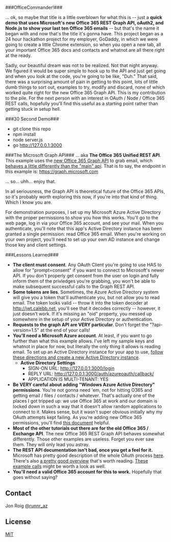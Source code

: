 ###OfficeCommander!###

... ok, so maybe that title is a little overblown for what this is -- just a **quick demo that uses Microsoft's new Office 365 REST Graph API, oAuth2, and Node.js to show your last ten Office 365 emails** -- but that's the name it began with and now that's the title it's gonna have. This project began as a 24 hour hackathon project for my employer, GoDaddy, in which we were going to create a little Chrome extension, so when you open a new tab, all your important Office 365 docs and contacts and whatnot are all there right at the ready.

Sadly, our beautiful dream was not to be realized. Not that night anyway. We figured it would be super simple to hook up to the API and just get going and when you look at the code, you're going to be like, "Duh." That said, there was a surprising amount of pain in getting to this point, lots of little dumb things to sort out, examples to try, modify and discard, none of which worked quite right for the new Office 365 Graph API. This is my contribution to the pile. For the next person with an interest in OAuth / Node / Office 365 REST calls, hopefully you'll find this useful as a starting point rather than getting stuck in setup hell.

###30 Second Demo###
* git clone this repo
* npm install
* node server.js
* go http://127.0.0.1:3000

###The Microsoft Graph API###
... aka **The Office 365 Unified REST API**. This example uses the <a href="https://msdn.microsoft.com/office/office365/HowTo/platform-development-preview-features-overview">new Office 365 Graph API</a> to grab email, which [behaves a little differently than the "main" api](https://msdn.microsoft.com/en-us/office/office365/howto/examples-of-office-365-unified-api-calls). That is to say, the endpoint in this example is: https://graph.microsoft.com

... so... uhh... enjoy that. 

In all seriousness, the Graph API is theoretical future of the Office 365 APIs, so it's probably worth exploring this now, if you're into that kind of thing. Which I know you are.

For demonstration purposes, I set up my Microsoft Azure Active Directory with the proper permissions to show you how this works. You'll go to the web page, log in via your Office 365 account, and see your mail. When you authenticate, you'll note that this app's Active Directory instance has been granted a single permission: read Office 365 email. When you're working on your own project, you'll need to set up your own AD instance and change those key and client settings.

###Lessons Learned###
* **The client must consent**. Any OAuth Client you're going to use HAS to allow for "prompt=consent" if you want to connect to Microsoft's newer API. If you don't properly get consent from the user on login and fully inform them of the privledges you're grabbing, you won't be able to make subsequent successful calls to the Graph REST API. 
* **Some tokens are lies**. Sometimes, the Azure Active Directory system will give you a token that'll authenticate you, but not allow you to read email. The token looks valid -- throw it into the token decoder at http://jwt.calebb.net, you'll see that it decodes correctly -- however, it just doesn't work. If it's missing an "oid" property, you messed up somewhere in the setup of your Active Directory or authentication.
* **Requests to the graph API are VERY particular**. Don't forget the "?api-version=1.5" at the end of your calls!
* **You'll need a Microsoft Azure account**. At least, if you want to go further than what this example allows. I've left my sample keys and whatnot in place for now, but literally the only thing it allows is reading email. To set up an Active Directory instance for your app to use, [follow these directions and create a new Active Directory instance](https://msdn.microsoft.com/en-us/office/office365/howto/add-common-consent-manually).
  * **Active Directory Settings**
    * SIGN-ON URL: http://127.0.0.1:3000/login
    * REPLY URL: http://127.0.0.1:3000/auth/azureoauth/callback/
    * APPLICATION IS MULTI-TENANT: YES
* **Be VERY careful about adding "Windows Azure Active Directory" permissions**. You're not gonna need 'em, not for hitting O365 and getting email / files / contacts / whatever. That's actually one of the places I got tripped up: we use Office 365 at work and our domain is locked down in such a way that it doesn't allow random applications to connect to it. Makes sense, but it wasn't super obvious initially why my OAuth attempts kept failing. As you're adding new Office 365 permissions, you'll find [this document](https://msdn.microsoft.com/office/office365/HowTo/application-manifest) helpful.
* **Most of the other tutorials out there are for the old Office 365 / Exchange API**. The new Office 365 REST Graph API behaves somewhat differently. Those other examples are useless. Forget you ever saw them. They will only lead you astray.
* **The REST API documentation isn't bad, once you get a feel for it.** Microsoft has pretty good description of the whole OAuth process [here](https://msdn.microsoft.com/en-us/library/azure/Dn645542.aspx). There's also [a pretty good overview](https://msdn.microsoft.com/en-us/office/office365/howto/office-365-unified-api-overview) that's worth reading. [These example calls](https://msdn.microsoft.com/en-us/office/office365/howto/examples-of-office-365-unified-api-calls) might be worth a look as well.
* **You'll need a valid Office 365 account for this to work.** Hopefully that goes without saying?

## Contact
Jon Roig [@runnr_az](https://twitter.com/runnr_az)


## License

[MIT](https://github.com/andrewkeig/joi-contrib/blob/master/LICENSE)

